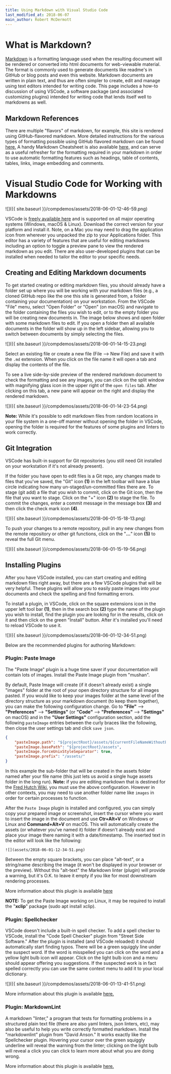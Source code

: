 ```yaml
---
title: Using Markdown with Visual Studio Code
last_modified_at: 2018-06-07
main_author: Robert McDermott
---
```

# What is Markdown?
[Markdown](https://en.wikipedia.org/wiki/Markdown) is a formatting language used when the resulting document will be rendered or converted into html documents for web-viewable material.  The format is commonly used to generate documents like readme's in GitHub or blog posts and even this website.  Markdown documents are written in plain text, and thus are often simpler to create, edit and manage using text editors intended for writing code.  This page includes a how-to discussion of using VSCode, a software package (and associated customizing plugins) intended for writing code that lends itself well to markdowns as well.  

## Markdown References
There are multiple "flavors" of markdown, for example, this site is rendered using GitHub-flavored markdown. More detailed instructions for the various types of formatting possible using GitHub flavored markdown can be found [here.](https://help.github.com/categories/writing-on-github/)  A handy Markdown Cheatsheet is also available [here,](https://github.com/adam-p/markdown-here/wiki/Markdown-Cheatsheet) and can serve as a useful refresher for the formatting required in your markdown in order to use automatic formatting features such as headings, table of contents, tables, links, image embedding and comments.  

# Visual Studio Code for Working with Markdowns
![]({{ site.baseurl }}/compdemos/assets/2018-06-01-12-46-59.png)

VSCode is [freely available here](https://code.visualstudio.com/Download) and is supported on all major operating systems (Windows, macOS & Linux). Download the correct version for your platform and install it.  Note, on a Mac you may need to drag the application icon from wherever you unpacked the zip to your Applications folder.  This editor has a variety of features that are useful for editing markdowns including an option to toggle a preview pane to view the rendered markdown as you edit.  There are also user-developed plugins that can be installed when needed to tailor the editor to your specific needs.  


## Creating and Editing Markdown documents

To get started creating or editing markdown files, you should already have a folder set up where you will be working with your markdown files (e.g., a cloned GitHub repo like the one this site is generated from, a folder containing your documentation) on your workstation. From the VSCode "File" menu, select "Open Folder" or "Open" (on macOS) and navigate to the folder containing the files you wish to edit, or to the empty folder you will be creating new documents in. The image below shows and open folder with some markdown files to edit. If you open a folder then all available documents in the folder will show up in the left sidebar, allowing you to switch between documents by simply selecting the files.  

![]({{ site.baseurl }}/compdemos/assets/2018-06-01-14-15-23.png)

Select an existing file or create a new file (File --> New File) and save it with the `.md` extension. When you click on the file name it will open a tab and display the contents of the file.

To see a live side-by-side preview of the rendered markdown document to check the formatting and see any images, you can click on the split window with magnifying glass icon in the upper right of the `open files` tab. After clicking on this tab, a new pane will appear on the right and display the rendered markdown.

![]({{ site.baseurl }}/compdemos/assets/2018-06-01-14-23-54.png)

**Note:** While it's possible to edit markdown files from random locations in your file system in a one-off manner without opening the folder in VSCode, opening the folder is required for the features of some plugins and linters to work correctly.  

## Git Integration

VSCode has built-in support for Git repositories (you still need Git installed on your workstation if it's not already present).

If the folder you have open to edit files is a Git repo, any changes made to files that you've saved, the "Git" icon **(1)** in the left toolbar will have a blue circle indicating how many un-staged/un-committed files there are. To stage (git add) a file that you wish to commit, click on the Git icon, then the file that you want to stage. Click on the "+" icon **(2)** to stage the file. To commit the changes, enter a commit message in the message box **(3)** and then click the check mark icon **(4)**.

![]({{ site.baseurl }}/compdemos/assets/2018-06-01-15-18-13.png)

To push your changes to a remote repository, pull in any new changes from the remote repository or other git functions, click on the "**...**" icon **(5)** to reveal the full Git menu.

![]({{ site.baseurl }}/compdemos/assets/2018-06-01-15-19-56.png)

## Installing Plugins

After you have VSCode installed, you can start creating and editing markdown files right away, but there are a few VSCode plugins that will be very helpful. These plugins will allow you to easily paste images into your documents and check the spelling and find formatting errors.  

To install a plugin, in VSCode, click on the square extensions icon in the upper left tool bar **(1)**, then in the search box **(2)** type the name of the plugin you wish to install, find the plugin you are looking for in the results, click on it and then click on the green "Install" button. After it's installed you'll need to reload VSCode to use it.

![]({{ site.baseurl }}/compdemos/assets/2018-06-01-12-34-51.png)

Below are the recommended plugins for authoring Markdown:

### Plugin: Paste Image

The "Paste Image" plugin is a huge time saver if your documentation will contain lots of images. Install the Paste Image plugin from "mushan".

By default, Paste Image will create (if it doesn't already exist) a single "images" folder at the root of your open directory structure for all images pasted. If you would like to keep your images folder at the same level of the directory structure as your markdown document (to keep them together), you can make the following configuration change. Go to **"File"** --> **"Preferences"** --> **"Settings"** (or **"Code"** --> **"Preferences"** --> **"Settings"** on macOS) and in the **"User Settings"** configuration section, add the following `pasteImage` entries between the curly braces like the following, then close the user settings tab and click `save json`.  

```json
{
    "pasteImage.path": "${projectRoot}/assets/${currentFileNameWithoutExt}/",
    "pasteImage.basePath": "${projectRoot}/assets",
    "pasteImage.forceUnixStyleSeparator": true,
    "pasteImage.prefix": "/assets/"
}
```
In this example the sub-folder that will be created in the assets folder named after your file name (this just lets us avoid a single huge assets folder in the long run).  **Note:** if you are editing markdown that is destined for the [Fred Hutch Wiki,](http://sciwiki.fredhutch.org) you must use the above configuration. However in other contexts, you may need to use another folder name like `images` in order for certain processes to function.

After the `Paste Image` plugin is installed and configured, you can simply copy your prepared image or screenshot, insert the cursor where you want to insert the image in the document and use **Ctr+Alt+V** on Windows or Linux and **Command+Alt+V** on macOS. This will automatically create the assets (or whatever you've named it) folder if doesn't already exist and place your image there naming it with a date/timestamp. The inserted text in the editor will look like the following:

```
![](assets/2018-06-01-12-34-51.png)
```

Between the empty square brackets, you can place "alt-text", or a string/name describing the image (it won't be displayed in your browser or the preview). Without this "alt-text" the Markdown linter (plugin) will provide a warning, but it's O.K. to leave it empty if you like for most downstream rendering processes.  

More information about this plugin is available [here](https://marketplace.visualstudio.com/items?itemName=mushan.vscode-paste-image)

**NOTE:** To get the Paste Image working on Linux, it may be required to install the "**xclip**" package  (sudo apt install xclip).


### Plugin: Spellchecker

VSCode doesn't include a built-in spell checker. To add a spell checker to VSCode, install the "Code Spell Checker" plugin from "Street Side Software." After the plugin is installed (and VSCode reloaded) it should automatically start finding typos. There will be a green squiggly line under the suspect word. If the word is misspelled you can click on the word and a yellow light bulb icon will appear. Click on the light bulb icon and a menu should appear offering you suggestions. If the suspected work is in fact spelled correctly you can use the same context menu to add it to your local dictionary.

![]({{ site.baseurl }}/compdemos/assets/2018-06-01-13-41-51.png)


More information about this plugin is available [here.](https://marketplace.visualstudio.com/items?itemName=streetsidesoftware.code-spell-checker)


### Plugin: MarkdownLint

A markdown "linter," a program that tests for formatting problems in a structured plain text file (there are also yaml linters, json linters, etc), may also be useful to help you write correctly formatted markdown. Install the "markdownlint" plugin from "David Anson." It works exactly like the Spellchecker plugin. Hovering your cursor over the green squiggly underline will reveal the warning from the linter; clicking on the light bulb will reveal a click you can click to learn more about what you are doing wrong.

More information about this plugin is available [here.](https://marketplace.visualstudio.com/items?itemName=DavidAnson.vscode-markdownlint)
